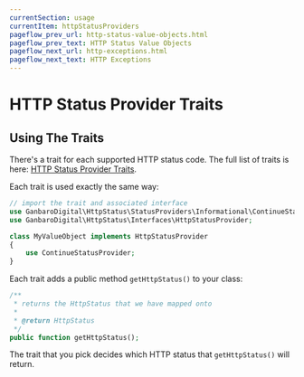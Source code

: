 ```yaml
---
currentSection: usage
currentItem: httpStatusProviders
pageflow_prev_url: http-status-value-objects.html
pageflow_prev_text: HTTP Status Value Objects
pageflow_next_url: http-exceptions.html
pageflow_next_text: HTTP Exceptions
---
```


# HTTP Status Provider Traits

## Using The Traits

There's a trait for each supported HTTP status code. The full list of traits is here: [HTTP Status Provider Traits](../reference/StatusProviders/index.md).

Each trait is used exactly the same way:

```php
// import the trait and associated interface
use GanbaroDigital\HttpStatus\StatusProviders\Informational\ContinueStatusProvider;
use GanbaroDigital\HttpStatus\Interfaces\HttpStatusProvider;

class MyValueObject implements HttpStatusProvider
{
    use ContinueStatusProvider;
}
```

Each trait adds a public method `getHttpStatus()` to your class:

```php
/**
 * returns the HttpStatus that we have mapped onto
 *
 * @return HttpStatus
 */
public function getHttpStatus();
```

The trait that you pick decides which HTTP status that `getHttpStatus()` will return.
